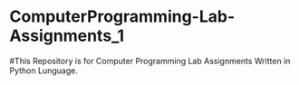 # ComputerProgramming-Lab-Assignments_1

#This Repository is for Computer Programming Lab Assignments Written in Python Lunguage.
